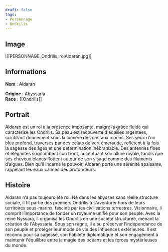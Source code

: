 ```yaml
---
draft: false
tags:
- Personnage
- Ondrilis
---
```


## Image

![[PERSONNAGE_Ondrilis_roiAldaran.jpg]]

## Informations

**Nom** : Aldaran

**Origine** : Abyssaria  
**Race** : [[Ondrilis]]

## Portrait

Aldaran est un roi à la présence imposante, malgré la grâce fluide qui caractérise les Ondrilis. Sa peau est recouverte d'écailles argentées, scintillant doucement sous la lumière des cristaux marins. Ses yeux d'un bleu profond, traversés par des éclats de vert émeraude, reflètent à la fois la sagesse des âges et une détermination inébranlable. Des antennes fines et élégantes surplombent son front, accentuant son allure royale, tandis que ses cheveux blancs flottent autour de son visage comme des filaments d’algues. Bien qu'il incarne le pouvoir, Aldaran porte une sérénité apaisante, rappelant les eaux calmes des profondeurs.

## Histoire

Aldaran n’a pas toujours été roi. Né dans les abysses sans réelle structure sociale, il fit partie des premiers Ondrilis à s'aventurer hors de leurs territoires sous-marins, fasciné par les civilisations terrestres. Visionnaire, il comprit l’importance de fonder un royaume unifié pour son peuple. Avec la reine Nyssara, il organisa les Ondrilis en une société structurée, menant la création de l'Abyssaria. Sous son règne, il a su préserver l’indépendance de son peuple et protéger leur mode de vie des influences extérieures. Il est reconnu pour sa sagesse, son habileté diplomatique et son engagement à maintenir l'équilibre entre la magie des océans et les forces mystérieuses du monde.